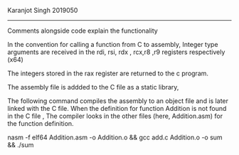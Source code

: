 Karanjot Singh
2019050

----------------------------------------------------------------
Comments alongside code explain the functionality

In the convention for calling a function from C to assembly,
Integer type arguments are received in the rdi, rsi, rdx , rcx,r8 ,r9 registers respectively (x64)

The integers stored in the rax register are returned to the c program.

The assembly file is addded to the C file as a static library,

The following command compiles the assembly to an object file and is later linked with the C file.
 When the definition for function Addition is not found in the C file , The compiler looks in the other files (here, Addition.asm) for the function definition.

nasm -f elf64 Addition.asm -o Addition.o && gcc add.c Addition.o -o sum && ./sum

